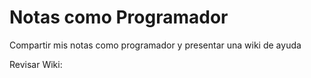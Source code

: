 # Notas como Programador
Compartir mis notas como programador y presentar una wiki de ayuda

Revisar Wiki:




